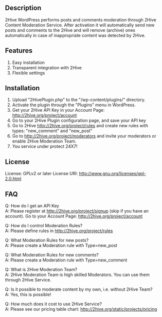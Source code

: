 ## Description

2Hive WordPress performs posts and comments moderation through 2Hive Content Moderation Service. After activation it will automatically send new posts and comments to the 2Hive and will remove (archive) ones automatically in case of inappropriate content was detected by 2Hive.

## Features

1. Easy installation
2. Transparent integration with 2Hive
3. Flexible settings

## Installation

1. Upload "2HivePlugin.php" to the "/wp-content/plugins/" directory.
2. Activate the plugin through the "Plugins" menu in WordPress.
3. Get your 2Hive API Key in your Account Page: http://2hive.org/project/account
4. Go to your 2Hive Plugin configuration page, and save your API key
5. Go to 2Hive http://2hive.org/project/rules and create new rules with types: "new_comment" and "new_post"
6. Go to http://2hive.org/project/moderators and invite your moderators or enable 2Hive Moderation Team.
7. You service under protect 24X7! 

## License

License: GPLv2 or later
License URI: http://www.gnu.org/licenses/gpl-2.0.html

## FAQ

Q: How do I get an API Key <br/>
A: Please register at http://2hive.org/project/signup (skip if you have an account). Go to your Account Page: http://2hive.org/project/account

Q: How do I control Moderation Rules? <br/>
A: Please define rules in http://2hive.org/project/rules

Q: What Moderation Rules for new posts? <br/>
A: Please create a Moderation rule with Type=new_post

Q: What Moderation Rules for new comments? <br/>
A: Please create a Moderation rule with Type=new_comment

Q: What is 2Hive Moderation Team? <br/>
A: 2Hive Moderation Team is high skilled Moderators. You can use them through 2Hive Service.

Q: Is it possible to moderate content by my own, i.e. without 2Hive Team? <br/>
A: Yes, this is possible!

Q: How much does it cost to use 2Hive Service?<br/>
A: Please see our pricing table chart: http://2hive.org/static/projects/pricing
